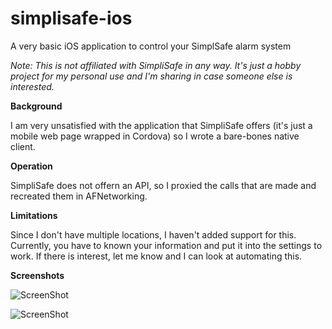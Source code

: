 simplisafe-ios
==============

A very basic iOS application to control your SimplSafe alarm system

*Note: This is not affiliated with SimpliSafe in any way. It's just a hobby project for my personal use and I'm sharing in case someone else is interested.*


**Background**

I am very unsatisfied with the application that SimpliSafe offers (it's just a mobile web page wrapped in Cordova) so I wrote a bare-bones native client.

**Operation**

SimpliSafe does not offern an API, so I proxied the calls that are made and recreated them in AFNetworking.

**Limitations**

Since I don't have multiple locations, I haven't added support for this. Currently, you have to known your information and put it into the settings to work. If there is interest, let me know and I can look at automating this.

**Screenshots**

![ScreenShot](https://raw.github.com/greencoder/simplisafe-ios/master/Screenshots/settings.png)

![ScreenShot](https://raw.github.com/greencoder/simplisafe-ios/master/Screenshots/dashboard.png)